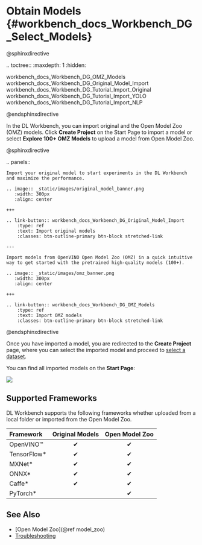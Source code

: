 # Obtain Models {#workbench_docs_Workbench_DG_Select_Models}

@sphinxdirective

.. toctree::
   :maxdepth: 1
   :hidden:
   
   workbench_docs_Workbench_DG_OMZ_Models
   workbench_docs_Workbench_DG_Original_Model_Import
   workbench_docs_Workbench_DG_Tutorial_Import_Original
   workbench_docs_Workbench_DG_Tutorial_Import_YOLO
   workbench_docs_Workbench_DG_Tutorial_Import_NLP
   
@endsphinxdirective

In the DL Workbench, you can import original and the Open Model Zoo (OMZ) models. 
Click **Create Project** on the Start Page to import a model or select **Explore 100+ OMZ Models** to upload a model from Open Model Zoo. 

@sphinxdirective

.. panels::

    Import your original model to start experiments in the DL Workbench and maximize the performance. 

    .. image:: _static/images/original_model_banner.png
       :width: 300px
       :align: center

    +++

    .. link-button:: workbench_docs_Workbench_DG_Original_Model_Import
        :type: ref
        :text: Import original models
        :classes: btn-outline-primary btn-block stretched-link 

    ---

    Import models from OpenVINO Open Model Zoo (OMZ) in a quick intuitive way to get started with the pretrained high-quality models (100+).

    .. image:: _static/images/omz_banner.png
       :width: 300px
       :align: center

    +++

    .. link-button:: workbench_docs_Workbench_DG_OMZ_Models
        :type: ref
        :text: Import OMZ models
        :classes: btn-outline-primary btn-block stretched-link 
 
@endsphinxdirective


Once you have imported a model, you are redirected to the **Create Project** page, where you can select the imported model and proceed to [select a dataset](Import_Datasets.md). 

You can find all imported models on the **Start Page**:

![](img/start_page_models.png)

## Supported Frameworks

DL Workbench supports the following frameworks whether uploaded from a local folder or imported from 
the Open Model Zoo.

Framework | Original Models | Open Model Zoo
:--  |:---:|:--:
OpenVINO™|  ✔ |  ✔
TensorFlow\*  | ✔ |  ✔
MXNet\* | ✔ |  ✔
ONNX\* | ✔ |  ✔
Caffe\* | ✔ |  ✔
PyTorch\* | |  ✔

## See Also

* [Open Model Zoo](@ref model_zoo)
* [Troubleshooting](Troubleshooting.md)